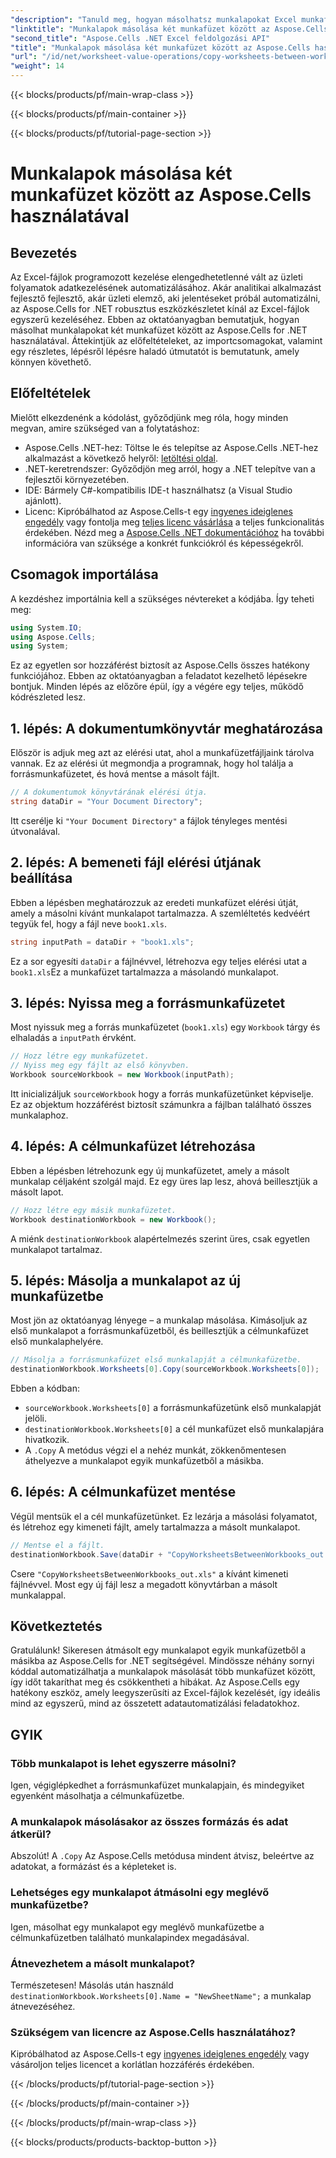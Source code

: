 ```yaml
---
"description": "Tanuld meg, hogyan másolhatsz munkalapokat Excel munkafüzetek között az Aspose.Cells for .NET használatával ebben a részletes, lépésről lépésre haladó útmutatóban. Tökéletes az Excel folyamatok automatizálásához."
"linktitle": "Munkalapok másolása két munkafüzet között az Aspose.Cells használatával"
"second_title": "Aspose.Cells .NET Excel feldolgozási API"
"title": "Munkalapok másolása két munkafüzet között az Aspose.Cells használatával"
"url": "/id/net/worksheet-value-operations/copy-worksheets-between-workbooks/"
"weight": 14
---
```


{{< blocks/products/pf/main-wrap-class >}}

{{< blocks/products/pf/main-container >}}

{{< blocks/products/pf/tutorial-page-section >}}

# Munkalapok másolása két munkafüzet között az Aspose.Cells használatával

## Bevezetés
Az Excel-fájlok programozott kezelése elengedhetetlenné vált az üzleti folyamatok adatkezelésének automatizálásához. Akár analitikai alkalmazást fejlesztő fejlesztő, akár üzleti elemző, aki jelentéseket próbál automatizálni, az Aspose.Cells for .NET robusztus eszközkészletet kínál az Excel-fájlok egyszerű kezeléséhez. Ebben az oktatóanyagban bemutatjuk, hogyan másolhat munkalapokat két munkafüzet között az Aspose.Cells for .NET használatával. Áttekintjük az előfeltételeket, az importcsomagokat, valamint egy részletes, lépésről lépésre haladó útmutatót is bemutatunk, amely könnyen követhető.
## Előfeltételek
Mielőtt elkezdenénk a kódolást, győződjünk meg róla, hogy minden megvan, amire szükséged van a folytatáshoz:
- Aspose.Cells .NET-hez: Töltse le és telepítse az Aspose.Cells .NET-hez alkalmazást a következő helyről: [letöltési oldal](https://releases.aspose.com/cells/net/).
- .NET-keretrendszer: Győződjön meg arról, hogy a .NET telepítve van a fejlesztői környezetében.
- IDE: Bármely C#-kompatibilis IDE-t használhatsz (a Visual Studio ajánlott).
- Licenc: Kipróbálhatod az Aspose.Cells-t egy [ingyenes ideiglenes engedély](https://purchase.aspose.com/temporary-license/) vagy fontolja meg [teljes licenc vásárlása](https://purchase.aspose.com/buy) a teljes funkcionalitás érdekében.
Nézd meg a [Aspose.Cells .NET dokumentációhoz](https://reference.aspose.com/cells/net/) ha további információra van szüksége a konkrét funkciókról és képességekről.
## Csomagok importálása
A kezdéshez importálnia kell a szükséges névtereket a kódjába. Így teheti meg:
```csharp
using System.IO;
using Aspose.Cells;
using System;
```
Ez az egyetlen sor hozzáférést biztosít az Aspose.Cells összes hatékony funkciójához.
Ebben az oktatóanyagban a feladatot kezelhető lépésekre bontjuk. Minden lépés az előzőre épül, így a végére egy teljes, működő kódrészleted lesz.
## 1. lépés: A dokumentumkönyvtár meghatározása
Először is adjuk meg azt az elérési utat, ahol a munkafüzetfájljaink tárolva vannak. Ez az elérési út megmondja a programnak, hogy hol találja a forrásmunkafüzetet, és hová mentse a másolt fájlt.
```csharp
// A dokumentumok könyvtárának elérési útja.
string dataDir = "Your Document Directory";
```
Itt cserélje ki `"Your Document Directory"` a fájlok tényleges mentési útvonalával.
## 2. lépés: A bemeneti fájl elérési útjának beállítása
Ebben a lépésben meghatározzuk az eredeti munkafüzet elérési útját, amely a másolni kívánt munkalapot tartalmazza. A szemléltetés kedvéért tegyük fel, hogy a fájl neve `book1.xls`.
```csharp
string inputPath = dataDir + "book1.xls";
```
Ez a sor egyesíti `dataDir` a fájlnévvel, létrehozva egy teljes elérési utat a `book1.xls`Ez a munkafüzet tartalmazza a másolandó munkalapot.
## 3. lépés: Nyissa meg a forrásmunkafüzetet
Most nyissuk meg a forrás munkafüzetet (`book1.xls`) egy `Workbook` tárgy és elhaladás a `inputPath` érvként.
```csharp
// Hozz létre egy munkafüzetet.
// Nyiss meg egy fájlt az első könyvben.
Workbook sourceWorkbook = new Workbook(inputPath);
```
Itt inicializáljuk `sourceWorkbook` hogy a forrás munkafüzetünket képviselje. Ez az objektum hozzáférést biztosít számunkra a fájlban található összes munkalaphoz.
## 4. lépés: A célmunkafüzet létrehozása
Ebben a lépésben létrehozunk egy új munkafüzetet, amely a másolt munkalap céljaként szolgál majd. Ez egy üres lap lesz, ahová beillesztjük a másolt lapot.
```csharp
// Hozz létre egy másik munkafüzetet.
Workbook destinationWorkbook = new Workbook();
```
A miénk `destinationWorkbook` alapértelmezés szerint üres, csak egyetlen munkalapot tartalmaz.
## 5. lépés: Másolja a munkalapot az új munkafüzetbe
Most jön az oktatóanyag lényege – a munkalap másolása. Kimásoljuk az első munkalapot a forrásmunkafüzetből, és beillesztjük a célmunkafüzet első munkalaphelyére.
```csharp
// Másolja a forrásmunkafüzet első munkalapját a célmunkafüzetbe.
destinationWorkbook.Worksheets[0].Copy(sourceWorkbook.Worksheets[0]);
```
Ebben a kódban:
- `sourceWorkbook.Worksheets[0]` a forrásmunkafüzetünk első munkalapját jelöli.
- `destinationWorkbook.Worksheets[0]` a cél munkafüzet első munkalapjára hivatkozik.
- A `.Copy` A metódus végzi el a nehéz munkát, zökkenőmentesen áthelyezve a munkalapot egyik munkafüzetből a másikba.
## 6. lépés: A célmunkafüzet mentése
Végül mentsük el a cél munkafüzetünket. Ez lezárja a másolási folyamatot, és létrehoz egy kimeneti fájlt, amely tartalmazza a másolt munkalapot.
```csharp
// Mentse el a fájlt.
destinationWorkbook.Save(dataDir + "CopyWorksheetsBetweenWorkbooks_out.xls");
```
Csere `"CopyWorksheetsBetweenWorkbooks_out.xls"` a kívánt kimeneti fájlnévvel. Most egy új fájl lesz a megadott könyvtárban a másolt munkalappal.

## Következtetés
Gratulálunk! Sikeresen átmásolt egy munkalapot egyik munkafüzetből a másikba az Aspose.Cells for .NET segítségével. Mindössze néhány sornyi kóddal automatizálhatja a munkalapok másolását több munkafüzet között, így időt takaríthat meg és csökkentheti a hibákat. Az Aspose.Cells egy hatékony eszköz, amely leegyszerűsíti az Excel-fájlok kezelését, így ideális mind az egyszerű, mind az összetett adatautomatizálási feladatokhoz.
## GYIK
### Több munkalapot is lehet egyszerre másolni?  
Igen, végiglépkedhet a forrásmunkafüzet munkalapjain, és mindegyiket egyenként másolhatja a célmunkafüzetbe.
### A munkalapok másolásakor az összes formázás és adat átkerül?  
Abszolút! A `.Copy` Az Aspose.Cells metódusa mindent átvisz, beleértve az adatokat, a formázást és a képleteket is.
### Lehetséges egy munkalapot átmásolni egy meglévő munkafüzetbe?  
Igen, másolhat egy munkalapot egy meglévő munkafüzetbe a célmunkafüzetben található munkalapindex megadásával.
### Átnevezhetem a másolt munkalapot?  
Természetesen! Másolás után használd `destinationWorkbook.Worksheets[0].Name = "NewSheetName";` a munkalap átnevezéséhez.
### Szükségem van licencre az Aspose.Cells használatához?  
Kipróbálhatod az Aspose.Cells-t egy [ingyenes ideiglenes engedély](https://purchase.aspose.com/temporary-license/) vagy vásároljon teljes licencet a korlátlan hozzáférés érdekében.

{{< /blocks/products/pf/tutorial-page-section >}}

{{< /blocks/products/pf/main-container >}}

{{< /blocks/products/pf/main-wrap-class >}}

{{< blocks/products/products-backtop-button >}}
